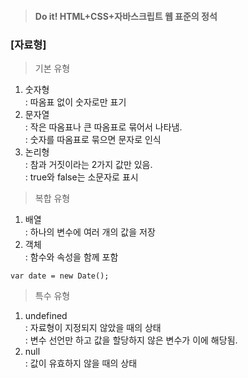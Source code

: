 > #### Do it! HTML+CSS+자바스크립트 웹 표준의 정석
 ### [자료형]
 > 기본 유형
 1. 숫자형  
 : 따옴표 없이 숫자로만 표기
 2. 문자열  
 : 작은 따옴표나 큰 따옴표로 묶어서 나타냄.  
 : 숫자를 따옴표로 묶으면 문자로 인식
 3. 논리형  
 : 참과 거짓이라는 2가지 값만 있음.  
 : true와 false는 소문자로 표시

 > 복합 유형
 1. 배열  
 : 하나의 변수에 여러 개의 값을 저장
 2. 객체  
 : 함수와 속성을 함께 포함
 ```
 var date = new Date();
 ```

 > 특수 유형
 1. undefined  
 : 자료형이 지정되지 않았을 때의 상태  
 : 변수 선언만 하고 값을 할당하지 않은 변수가 이에 해당됨.
 2. null  
 : 값이 유효하지 않을 때의 상태